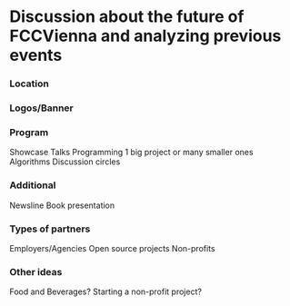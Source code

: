 # Discussion about the future of FCCVienna and analyzing previous events

### Location

### Logos/Banner

### Program
Showcase
Talks
Programming 1 big project or many smaller ones
Algorithms
Discussion circles

### Additional
Newsline
Book presentation

### Types of partners
Employers/Agencies
Open source projects
Non-profits

### Other ideas
Food and Beverages?
Starting a non-profit project?
